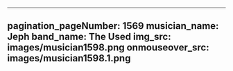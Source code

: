 ------
pagination_pageNumber: 1569
musician_name: Jeph
band_name: The Used
img_src: images/musician1598.png
onmouseover_src: images/musician1598.1.png
------